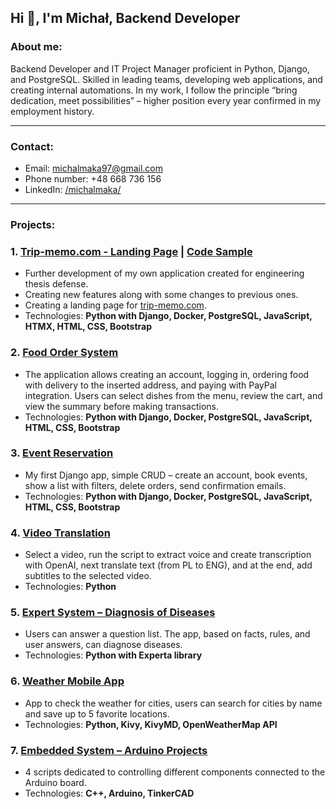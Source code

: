 ## Hi 👋, I'm Michał, Backend Developer

### About me:

Backend Developer and IT Project Manager proficient in Python, Django, and PostgreSQL. Skilled in leading teams, developing web applications, and creating internal automations. In my work, I follow the principle “bring dedication, meet possibilities” – higher position every year confirmed in my employment history.

---
### Contact:
 - Email: [michalmaka97@gmail.com](mailto:michalmaka97@gmail.com)
 - Phone number: +48 668 736 156
 - LinkedIn: [/michalmaka/](https://www.linkedin.com/in/michalmaka/)

---

### Projects:

### 1. [Trip-memo.com - Landing Page](https://trip-memo.com/) | [Code Sample](https://github.com/Majkel97/Trip-memo-Code-sample)
- Further development of my own application created for engineering thesis defense.
- Creating new features along with some changes to previous ones.
- Creating a landing page for [trip-memo.com](http://trip-memo.com).
- Technologies: **Python with Django, Docker, PostgreSQL, JavaScript, HTMX, HTML, CSS, Bootstrap**

### 2. [Food Order System](https://github.com/Majkel97/Food_Order_System)
- The application allows creating an account, logging in, ordering food with delivery to the inserted address, and paying with PayPal integration. Users can select dishes from the menu, review the cart, and view the summary before making transactions.
- Technologies: **Python with Django, Docker, PostgreSQL, JavaScript, HTML, CSS, Bootstrap**

### 3. [Event Reservation](https://github.com/Majkel97/Event_Reservation)
- My first Django app, simple CRUD – create an account, book events, show a list with filters, delete orders, send confirmation emails.
- Technologies: **Python with Django, Docker, PostgreSQL, JavaScript, HTML, CSS, Bootstrap**

### 4. [Video Translation](https://github.com/Majkel97/Video-translation)
- Select a video, run the script to extract voice and create transcription with OpenAI, next translate text (from PL to ENG), and at the end, add subtitles to the selected video.
- Technologies: **Python**

### 5. [Expert System – Diagnosis of Diseases](https://github.com/Majkel97/Expert-system-Diagnosis-of-diseases)
- Users can answer a question list. The app, based on facts, rules, and user answers, can diagnose diseases.
- Technologies: **Python with Experta library**

### 6. [Weather Mobile App](https://github.com/Majkel97/Weather_mobile_app)
- App to check the weather for cities, users can search for cities by name and save up to 5 favorite locations.
- Technologies: **Python, Kivy, KivyMD, OpenWeatherMap API**

### 7. [Embedded System – Arduino Projects](https://github.com/Majkel97/Embedded-systems-Arduino-Projects)
- 4 scripts dedicated to controlling different components connected to the Arduino board.
- Technologies: **C++, Arduino, TinkerCAD**
